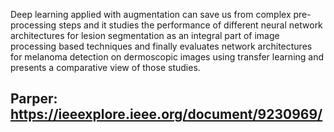 Deep learning applied with augmentation can save us from complex pre-processing steps and it studies the performance of different neural network architectures for lesion segmentation as an integral part of image processing based techniques and finally evaluates network architectures for melanoma detection on dermoscopic images using transfer learning and presents a comparative view of those studies.

## Parper: https://ieeexplore.ieee.org/document/9230969/ 
